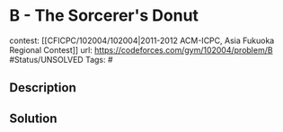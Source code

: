 # B - The Sorcerer's Donut

contest: [[CFICPC/102004/102004|2011-2012 ACM-ICPC, Asia Fukuoka Regional Contest]]
url: https://codeforces.com/gym/102004/problem/B
#Status/UNSOLVED
Tags: #

## Description

## Solution

